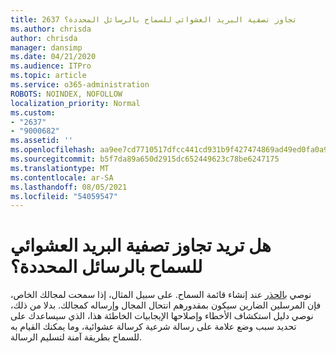 ```yaml
---
title: 2637 تجاوز تصفية البريد العشوائي للسماح بالرسائل المحددة؟
ms.author: chrisda
author: chrisda
manager: dansimp
ms.date: 04/21/2020
ms.audience: ITPro
ms.topic: article
ms.service: o365-administration
ROBOTS: NOINDEX, NOFOLLOW
localization_priority: Normal
ms.custom:
- "2637"
- "9000682"
ms.assetid: ''
ms.openlocfilehash: aa9ee7cd7710517dfcc441cd931b9f427474869ad49ed0fa0a91a06e06682ed7
ms.sourcegitcommit: b5f7da89a650d2915dc652449623c78be6247175
ms.translationtype: MT
ms.contentlocale: ar-SA
ms.lasthandoff: 08/05/2021
ms.locfileid: "54059547"
---
```

# <a name="bypass-spam-filtering-to-allow-specific-messages"></a>هل تريد تجاوز تصفية البريد العشوائي للسماح بالرسائل المحددة؟

نوصي [بالحذر](https://docs.microsoft.com/exchange/troubleshoot/antispam/cautions-against-bypassing-spam-filters) عند إنشاء قائمة السماح. على سبيل المثال، إذا سمحت لمجالك الخاص، فإن المرسلين الضارين سيكون بمقدورهم انتحال المجال وإرساله كمجالك.  بدلا من ذلك، نوصي دليل استكشاف الأخطاء وإصلاحها الإيجابيات الخاطئة هذا، الذي سيساعدك على تحديد سبب وضع علامة على رسالة شرعية كرسالة عشوائية، وما يمكنك القيام به للسماح بطريقة آمنة لتسليم الرسالة. [](https://docs.microsoft.com/microsoft-365/security/office-365-security/anti-spam-protection)
